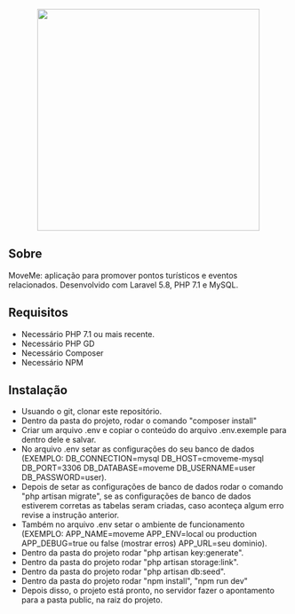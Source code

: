 <p align="center"><img src="https://res.cloudinary.com/dtfbvvkyp/image/upload/v1566331377/laravel-logolockup-cmyk-red.svg" width="400"></p>


## Sobre
MoveMe: aplicação para promover pontos turísticos e eventos relacionados. 
Desenvolvido com Laravel 5.8, PHP 7.1 e MySQL.

## Requisitos

- Necessário PHP 7.1 ou mais recente.
- Necessário PHP GD
- Necessário Composer
- Necessário NPM

## Instalação

- Usuando o git, clonar este repositório.
- Dentro da pasta do projeto, rodar o comando "composer install"
- Criar um arquivo .env e copiar o conteúdo do arquivo .env.exemple para dentro dele e salvar.
- No arquivo .env setar as configurações do seu banco de dados (EXEMPLO: DB_CONNECTION=mysql            DB_HOST=cmoveme-mysql DB_PORT=3306 DB_DATABASE=moveme DB_USERNAME=user DB_PASSWORD=user).
- Depois de setar as configurações de banco de dados rodar o comando "php artisan migrate", se as configurações de banco de dados estiverem corretas as tabelas seram criadas, caso aconteça algum erro revise a instrução anterior.
- Também no arquivo .env setar o ambiente de funcionamento (EXEMPLO: APP_NAME=moveme APP_ENV=local ou production APP_DEBUG=true ou false (mostrar erros) APP_URL=seu dominio).
- Dentro da pasta do projeto rodar "php artisan key:generate".
- Dentro da pasta do projeto rodar "php artisan storage:link".
- Dentro da pasta do projeto rodar "php artisan db:seed".
- Dentro da pasta do projeto rodar "npm install", "npm run dev"
- Depois disso, o projeto está pronto, no servidor fazer o apontamento para a pasta public, na raiz do projeto.
